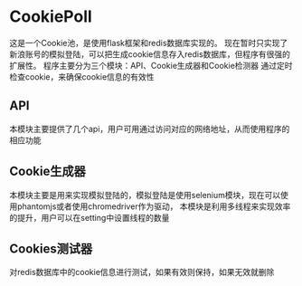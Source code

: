 # CookiePoll
这是一个Cookie池，是使用flask框架和redis数据库实现的。
现在暂时只实现了新浪账号的模拟登陆，可以把生成cookie信息存入redis数据库，但程序有很强的扩展性。
程序主要分为三个模块：API、Cookie生成器和Cookie检测器
通过定时检查cookie，来确保cookie信息的有效性

## API
本模块主要提供了几个api，用户可用通过访问对应的网络地址，从而使用程序的相应功能

## Cookie生成器
本模块主要是用来实现模拟登陆的，模拟登陆是使用selenium模块，现在可以使用phantomjs或者使用chromedriver作为驱动，
本模块是利用多线程来实现效率的提升，用户可以在setting中设置线程的数量

## Cookies测试器
对redis数据库中的cookie信息进行测试，如果有效则保持，如果无效就删除
